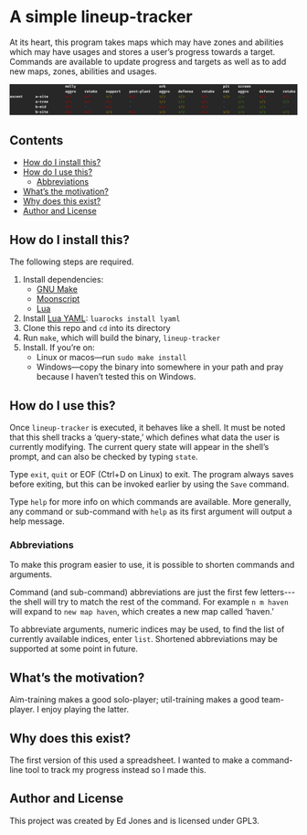 # A simple lineup-tracker

At its heart, this program takes maps which may have zones and abilities which may have usages and stores a user’s progress towards a target.
Commands are available to update progress and targets as well as to add new maps, zones, abilities and usages.

![Example progress](https://raw.githubusercontent.com/TheSignPainter98/lineup-tracker/master/img/example.png)

## Contents

<!-- vim-markdown-toc GFM -->

* [How do I install this?](#how-do-i-install-this)
* [How do I use this?](#how-do-i-use-this)
    * [Abbreviations](#abbreviations)
* [What’s the motivation?](#whats-the-motivation)
* [Why does this exist?](#why-does-this-exist)
* [Author and License](#author-and-license)

<!-- vim-markdown-toc -->

## How do I install this?

The following steps are required.

1. Install dependencies:
    - [GNU Make][make]
    - [Moonscript][moonscript]
    - [Lua][lua]
2. Install [Lua YAML][lyaml]: `luarocks install lyaml`
3. Clone this repo and `cd` into its directory
4. Run `make`, which will build the binary, `lineup-tracker`
5. Install. If you’re on:
    - Linux or macos—run `sudo make install`
    - Windows—copy the binary into somewhere in your path and pray because I haven’t tested this on Windows.

## How do I use this?

Once `lineup-tracker` is executed, it behaves like a shell.
It must be noted that this shell tracks a ‘query-state,’ which defines what data the user is currently modifying.
The current query state will appear in the shell’s prompt, and can also be checked by typing `state`.

Type `exit`, `quit` or EOF (Ctrl+D on Linux) to exit.
The program always saves before exiting, but this can be invoked earlier by using the `Save` command.

Type `help` for more info on which commands are available.
More generally, any command or sub-command with `help` as its first argument will output a help message.

### Abbreviations

To make this program easier to use, it is possible to shorten commands and arguments.

Command (and sub-command) abbreviations are just the first few letters---the shell will try to match the rest of the command.
For example `n m haven` will expand to `new map haven`, which creates a new map called ‘haven.’

To abbreviate arguments, numeric indices may be used, to find the list of currently available indices, enter `list`.
Shortened abbreviations may be supported at some point in future.

## What’s the motivation?

Aim-training makes a good solo-player; util-training makes a good team-player.
I enjoy playing the latter.

## Why does this exist?

The first version of this used a spreadsheet.
I wanted to make a command-line tool to track my progress instead so I made this.

## Author and License

This project was created by Ed Jones and is licensed under GPL3.

[make]: https://www.gnu.org/software/make/
[moonscript]: https://moonscript.org
[lua]: https://www.lua.org
[lyaml]: https://luarocks.org/modules/gvvaughan/lyaml
